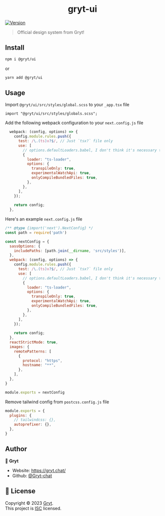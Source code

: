 <h1 align="center">gryt-ui</h1>
<p>
  <a href="https://www.npmjs.com/package/@gryt/ui" target="_blank">
    <img alt="Version" src="https://img.shields.io/npm/v/@gryt/ui.svg?style=flat-square">
  </a>
</p>

> Official design system from Gryt!

## Install

```sh
npm i @gryt/ui
```

or

```sh
yarn add @gryt/ui
```

## Usage

Import `@gryt/ui/src/styles/global.scss` to your `_app.tsx` file

```tsx
import "@gryt/ui/src/styles/globals.scss";
```

Add the following webpack configuration to your `next.config.js` file

```js
  webpack: (config, options) => {
    config.module.rules.push({
      test: /\.(ts)x?$/, // Just `tsx?` file only
      use: [
        // options.defaultLoaders.babel, I don't think it's necessary to have this loader too
        {
          loader: "ts-loader",
          options: {
            transpileOnly: true,
            experimentalWatchApi: true,
            onlyCompileBundledFiles: true,
          },
        },
      ],
    });
  
    return config;
  },
```

Here's an example `next.config.js` file

```js
/** @type {import('next').NextConfig} */
const path = require('path')

const nextConfig = {
  sassOptions: {
    includePaths: [path.join(__dirname, 'src/styles')],
  },
  webpack: (config, options) => {
    config.module.rules.push({
      test: /\.(ts)x?$/, // Just `tsx?` file only
      use: [
        // options.defaultLoaders.babel, I don't think it's necessary to have this loader too
        {
          loader: "ts-loader",
          options: {
            transpileOnly: true,
            experimentalWatchApi: true,
            onlyCompileBundledFiles: true,
          },
        },
      ],
    });
  
    return config;
  },
  reactStrictMode: true,
  images: {
    remotePatterns: [
      {
        protocol: "https",
        hostname: "**",
      },
    ],
  },
}

module.exports = nextConfig
```

Remove tailwind config from `postcss.config.js` file

```js
module.exports = {
  plugins: {
    // tailwindcss: {},
    autoprefixer: {},
  },
}
```

## Author

👤 **Gryt**

* Website: https://gryt.chat/
* Github: [@Gryt-chat](https://github.com/Gryt-chat)

## 📝 License

Copyright © 2023 [Gryt](https://github.com/Gryt-chat).<br />
This project is [ISC](https://github.com/Gryt-chat/gryt-ui/blob/master/LICENSE) licensed.